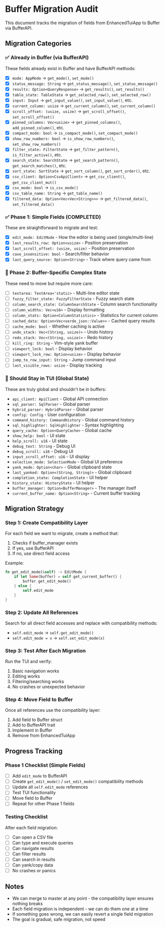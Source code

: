 # Buffer Migration Audit

This document tracks the migration of fields from EnhancedTuiApp to Buffer via BufferAPI.

## Migration Categories

### ✅ Already in Buffer (via BufferAPI)
These fields already exist in Buffer and have BufferAPI methods:

- [x] `mode: AppMode` → `get_mode()`, `set_mode()`
- [x] `status_message: String` → `get_status_message()`, `set_status_message()`
- [x] `results: Option<QueryResponse>` → `get_results()`, `set_results()`
- [x] `table_state: TableState` → `get_selected_row()`, `set_selected_row()`
- [x] `input: Input` → `get_input_value()`, `set_input_value()`, etc.
- [x] `current_column: usize` → `get_current_column()`, `set_current_column()`
- [x] `scroll_offset: (usize, usize)` → `get_scroll_offset()`, `set_scroll_offset()`
- [x] `pinned_columns: Vec<usize>` → `get_pinned_columns()`, `add_pinned_column()`, etc.
- [x] `compact_mode: bool` → `is_compact_mode()`, `set_compact_mode()`
- [x] `show_row_numbers: bool` → `is_show_row_numbers()`, `set_show_row_numbers()`
- [x] `filter_state: FilterState` → `get_filter_pattern()`, `is_filter_active()`, etc.
- [x] `search_state: SearchState` → `get_search_pattern()`, `get_search_matches()`, etc.
- [x] `sort_state: SortState` → `get_sort_column()`, `get_sort_order()`, etc.
- [x] `csv_client: Option<CsvApiClient>` → `get_csv_client()`, `get_csv_client_mut()`
- [x] `csv_mode: bool` → `is_csv_mode()`
- [x] `csv_table_name: String` → `get_table_name()`
- [x] `filtered_data: Option<Vec<Vec<String>>>` → `get_filtered_data()`, `set_filtered_data()`

### ✅ Phase 1: Simple Fields (COMPLETED)
These are straightforward to migrate and test:

- [x] `edit_mode: EditMode` - How the editor is being used (single/multi-line)
- [x] `last_results_row: Option<usize>` - Position preservation
- [x] `last_scroll_offset: (usize, usize)` - Position preservation
- [x] `case_insensitive: bool` - Search/filter behavior
- [x] `last_query_source: Option<String>` - Track where query came from

### 🔄 Phase 2: Buffer-Specific Complex State
These need to move but require more care:

- [ ] `textarea: TextArea<'static>` - Multi-line editor state
- [ ] `fuzzy_filter_state: FuzzyFilterState` - Fuzzy search state
- [ ] `column_search_state: ColumnSearchState` - Column search functionality
- [ ] `column_widths: Vec<u16>` - Display formatting
- [ ] `column_stats: Option<ColumnStatistics>` - Statistics for current column
- [ ] `cached_data: Option<Vec<serde_json::Value>>` - Cached query results
- [ ] `cache_mode: bool` - Whether caching is active
- [ ] `undo_stack: Vec<(String, usize)>` - Undo history
- [ ] `redo_stack: Vec<(String, usize)>` - Redo history
- [ ] `kill_ring: String` - Vim-style yank buffer
- [ ] `viewport_lock: bool` - Display behavior
- [ ] `viewport_lock_row: Option<usize>` - Display behavior
- [ ] `jump_to_row_input: String` - Jump command input
- [ ] `last_visible_rows: usize` - Display tracking

### 🚫 Should Stay in TUI (Global State)
These are truly global and shouldn't be in buffers:

- `api_client: ApiClient` - Global API connection
- `sql_parser: SqlParser` - Global parser
- `hybrid_parser: HybridParser` - Global parser
- `config: Config` - User configuration
- `command_history: CommandHistory` - Global command history
- `sql_highlighter: SqlHighlighter` - Syntax highlighting
- `query_cache: Option<QueryCache>` - Global cache
- `show_help: bool` - UI state
- `help_scroll: u16` - UI state
- `debug_text: String` - Debug UI
- `debug_scroll: u16` - Debug UI
- `input_scroll_offset: u16` - UI display
- `selection_mode: SelectionMode` - Global UI preference
- `yank_mode: Option<char>` - Global clipboard state
- `last_yanked: Option<(String, String)>` - Global clipboard
- `completion_state: CompletionState` - UI helper
- `history_state: HistoryState` - UI helper
- `buffer_manager: Option<BufferManager>` - The manager itself
- `current_buffer_name: Option<String>` - Current buffer tracking

## Migration Strategy

### Step 1: Create Compatibility Layer
For each field we want to migrate, create a method that:
1. Checks if buffer_manager exists
2. If yes, use BufferAPI
3. If no, use direct field access

Example:
```rust
fn get_edit_mode(&self) -> EditMode {
    if let Some(buffer) = self.get_current_buffer() {
        buffer.get_edit_mode()
    } else {
        self.edit_mode
    }
}
```

### Step 2: Update All References
Search for all direct field accesses and replace with compatibility methods:
- `self.edit_mode` → `self.get_edit_mode()`
- `self.edit_mode = x` → `self.set_edit_mode(x)`

### Step 3: Test After Each Migration
Run the TUI and verify:
1. Basic navigation works
2. Editing works
3. Filtering/searching works
4. No crashes or unexpected behavior

### Step 4: Move Field to Buffer
Once all references use the compatibility layer:
1. Add field to Buffer struct
2. Add to BufferAPI trait
3. Implement in Buffer
4. Remove from EnhancedTuiApp

## Progress Tracking

### Phase 1 Checklist (Simple Fields)
- [ ] Add `edit_mode` to BufferAPI
- [ ] Create `get_edit_mode()` / `set_edit_mode()` compatibility methods
- [ ] Update all `self.edit_mode` references
- [ ] Test TUI functionality
- [ ] Move field to Buffer
- [ ] Repeat for other Phase 1 fields

### Testing Checklist
After each field migration:
- [ ] Can open a CSV file
- [ ] Can type and execute queries
- [ ] Can navigate results
- [ ] Can filter results
- [ ] Can search in results
- [ ] Can yank/copy data
- [ ] No crashes or panics

## Notes

- We can merge to master at any point - the compatibility layer ensures nothing breaks
- Each field migration is independent - we can do them one at a time
- If something goes wrong, we can easily revert a single field migration
- The goal is gradual, safe migration, not speed